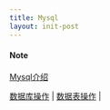 ```yaml
---
title: Mysql
layout: init-post
---
```



#### Note

[Mysql介绍]({{site.baseurl}}/2017/09/16/mysql-introduction)  

[数据库操作]({{site.baseurl}}/2017/09/16/mysql-database-operation) \|
[数据表操作]({{site.baseurl}}/2017/09/16/mysql-database-operation) \|
